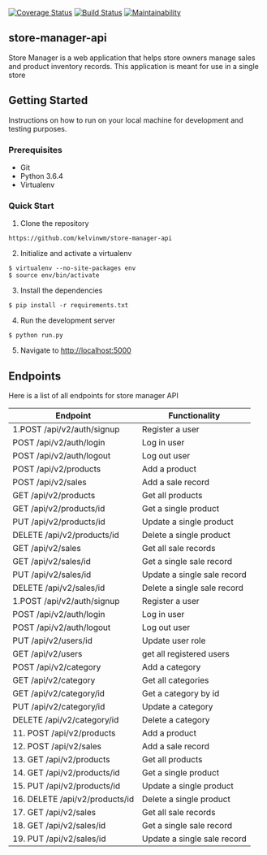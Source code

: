[![Coverage Status](https://coveralls.io/repos/github/kelvinwm/store-manager-api-db/badge.svg?branch=travis-config)](https://coveralls.io/github/kelvinwm/store-manager-api-db?branch=travis-config)
[![Build Status](https://travis-ci.org/kelvinwm/store-manager-api-db.svg?branch=heroku-config)](https://travis-ci.org/kelvinwm/store-manager-api-db)
[![Maintainability](https://api.codeclimate.com/v1/badges/a763257e90829b1e6e99/maintainability)](https://codeclimate.com/github/kelvinwm/store-manager-api-db/maintainability)

## store-manager-api

Store Manager is a web application that helps store owners manage sales and product inventory
records. This application is meant for use in a single store

## Getting Started

Instructions on how to run on your local machine for development and testing purposes. 

### Prerequisites

* Git
* Python 3.6.4
* Virtualenv

### Quick Start

1. Clone the repository

```
https://github.com/kelvinwm/store-manager-api
```
2. Initialize and activate a virtualenv

```
$ virtualenv --no-site-packages env
$ source env/bin/activate
```

3. Install the dependencies

```
$ pip install -r requirements.txt
```

4. Run the development server

```
$ python run.py
```

5. Navigate to [http://localhost:5000](http://localhost:5000)

## Endpoints
Here is a list of all endpoints for store manager API

Endpoint | Functionality 
------------ | -------------
1.POST   /api/v2/auth/signup | Register a user
POST   /api/v2/auth/login | Log in user
POST   /api/v2/auth/logout | Log out user
POST  /api/v2/products | Add a product
POST  /api/v2/sales  | Add a sale record
GET  /api/v2/products | Get all products
GET  /api/v2/products/id  | Get a single product
PUT  /api/v2/products/id | Update a single product
DELETE  /api/v2/products/id | Delete a single product
GET  /api/v2/sales | Get all sale records
GET  /api/v2/sales/id | Get a single sale record
PUT  /api/v2/sales/id | Update a single sale record
DELETE  /api/v2/sales/id | Delete a single sale record
1.POST /api/v2/auth/signup |	Register a user
POST /api/v2/auth/login	| Log in user
POST /api/v2/auth/logout	| Log out user
PUT /api/v2/users/id |	Update user role
GET /api/v2/users	| get all registered users
POST /api/v2/category	| Add a category
GET /api/v2/category	| Get all categories
GET /api/v2/category/id	| Get a category by id
PUT /api/v2/category/id |	Update a category
DELETE /api/v2/category/id | Delete a category
11. POST /api/v2/products	| Add a product
12. POST /api/v2/sales	| Add a sale record
13. GET /api/v2/products	| Get all products
14. GET /api/v2/products/id	| Get a single product
15. PUT /api/v2/products/id	| Update a single product
16. DELETE /api/v2/products/id	| Delete a single product
17. GET /api/v2/sales	| Get all sale records
18. GET /api/v2/sales/id	| Get a single sale record
19. PUT /api/v2/sales/id	| Update a single sale record





